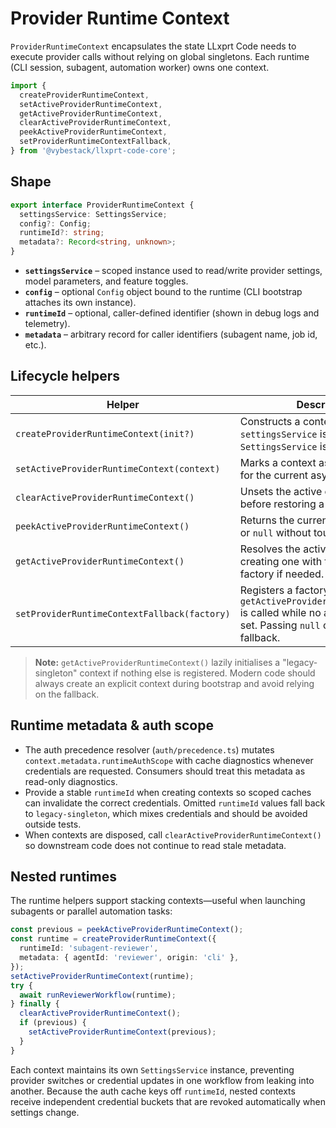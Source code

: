 # Provider Runtime Context

<!-- @plan:PLAN-20251018-STATELESSPROVIDER2.P20 @requirement:REQ-SP2-005 -->

`ProviderRuntimeContext` encapsulates the state LLxprt Code needs to execute provider calls without relying on global singletons. Each runtime (CLI session, subagent, automation worker) owns one context.

```ts
import {
  createProviderRuntimeContext,
  setActiveProviderRuntimeContext,
  getActiveProviderRuntimeContext,
  clearActiveProviderRuntimeContext,
  peekActiveProviderRuntimeContext,
  setProviderRuntimeContextFallback,
} from '@vybestack/llxprt-code-core';
```

## Shape

```ts
export interface ProviderRuntimeContext {
  settingsService: SettingsService;
  config?: Config;
  runtimeId?: string;
  metadata?: Record<string, unknown>;
}
```

- **`settingsService`** – scoped instance used to read/write provider settings, model parameters, and feature toggles.
- **`config`** – optional `Config` object bound to the runtime (CLI bootstrap attaches its own instance).
- **`runtimeId`** – optional, caller-defined identifier (shown in debug logs and telemetry).
- **`metadata`** – arbitrary record for caller identifiers (subagent name, job id, etc.).

## Lifecycle helpers

| Helper                                       | Description                                                                                                                                     |
| -------------------------------------------- | ----------------------------------------------------------------------------------------------------------------------------------------------- |
| `createProviderRuntimeContext(init?)`        | Constructs a context. If `settingsService` is omitted a fresh `SettingsService` is created.                                                     |
| `setActiveProviderRuntimeContext(context)`   | Marks a context as the active one for the current async call stack.                                                                             |
| `clearActiveProviderRuntimeContext()`        | Unsets the active context (use before restoring a parent).                                                                                      |
| `peekActiveProviderRuntimeContext()`         | Returns the currently active context or `null` without touching fallbacks.                                                                      |
| `getActiveProviderRuntimeContext()`          | Resolves the active context, creating one with the fallback factory if needed.                                                                  |
| `setProviderRuntimeContextFallback(factory)` | Registers a factory used when `getActiveProviderRuntimeContext()` is called while no active context is set. Passing `null` clears the fallback. |

> **Note:** `getActiveProviderRuntimeContext()` lazily initialises a "legacy-singleton" context if nothing else is registered. Modern code should always create an explicit context during bootstrap and avoid relying on the fallback.

## Runtime metadata & auth scope

- The auth precedence resolver (`auth/precedence.ts`) mutates `context.metadata.runtimeAuthScope` with cache diagnostics whenever credentials are requested. Consumers should treat this metadata as read-only diagnostics.
- Provide a stable `runtimeId` when creating contexts so scoped caches can invalidate the correct credentials. Omitted `runtimeId` values fall back to `legacy-singleton`, which mixes credentials and should be avoided outside tests.
- When contexts are disposed, call `clearActiveProviderRuntimeContext()` so downstream code does not continue to read stale metadata.

## Nested runtimes

The runtime helpers support stacking contexts—useful when launching subagents or parallel automation tasks:

```ts
const previous = peekActiveProviderRuntimeContext();
const runtime = createProviderRuntimeContext({
  runtimeId: 'subagent-reviewer',
  metadata: { agentId: 'reviewer', origin: 'cli' },
});
setActiveProviderRuntimeContext(runtime);
try {
  await runReviewerWorkflow(runtime);
} finally {
  clearActiveProviderRuntimeContext();
  if (previous) {
    setActiveProviderRuntimeContext(previous);
  }
}
```

Each context maintains its own `SettingsService` instance, preventing provider switches or credential updates in one workflow from leaking into another. Because the auth cache keys off `runtimeId`, nested contexts receive independent credential buckets that are revoked automatically when settings change.
